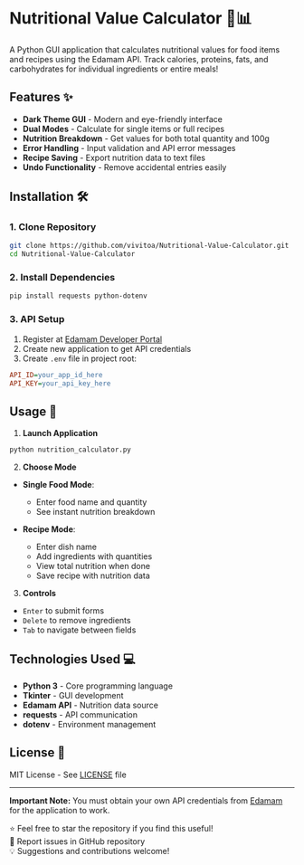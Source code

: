 
# Nutritional Value Calculator 🥗📊

A Python GUI application that calculates nutritional values for food items and
recipes using the Edamam API. Track calories, proteins, fats, and carbohydrates
for individual ingredients or entire meals!


## Features ✨
- **Dark Theme GUI** - Modern and eye-friendly interface
- **Dual Modes** - Calculate for single items or full recipes
- **Nutrition Breakdown** - Get values for both total quantity and 100g
- **Error Handling** - Input validation and API error messages
- **Recipe Saving** - Export nutrition data to text files
- **Undo Functionality** - Remove accidental entries easily

## Installation 🛠️

### 1. Clone Repository
```bash
git clone https://github.com/vivitoa/Nutritional-Value-Calculator.git
cd Nutritional-Value-Calculator
```

### 2. Install Dependencies
```bash
pip install requests python-dotenv
```

### 3. API Setup
1. Register at [Edamam Developer Portal](https://developer.edamam.com/)
2. Create new application to get API credentials
3. Create `.env` file in project root:
```ini
API_ID=your_app_id_here
API_KEY=your_api_key_here
```

## Usage 🚀
1. **Launch Application**
```bash
python nutrition_calculator.py
```

2. **Choose Mode**
- **Single Food Mode**:
  - Enter food name and quantity
  - See instant nutrition breakdown

- **Recipe Mode**:
  - Enter dish name
  - Add ingredients with quantities
  - View total nutrition when done
  - Save recipe with nutrition data

3. **Controls**
- `Enter` to submit forms
- `Delete` to remove ingredients
- `Tab` to navigate between fields

## Technologies Used 💻
- **Python 3** - Core programming language
- **Tkinter** - GUI development
- **Edamam API** - Nutrition data source
- **requests** - API communication
- **dotenv** - Environment management

## License 📄
MIT License - See [LICENSE](LICENSE) file

---

**Important Note:** You must obtain your own API credentials from [Edamam](https://developer.edamam.com/) for the application to work.

⭐ Feel free to star the repository if you find this useful!  
🐛 Report issues in GitHub repository  
💡 Suggestions and contributions welcome!

